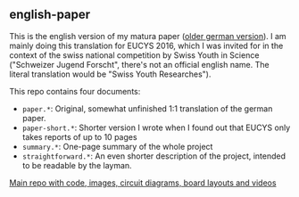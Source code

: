 ## english-paper

This is the english version of my matura paper ([older german
version](http://tiny.cc/3DPOV)). I am mainly doing this translation for
EUCYS 2016, which I was invited for in the context of the swiss national
competition by Swiss Youth in Science ("Schweizer Jugend Forscht", there's
not an official english name. The literal translation would be "Swiss Youth
Researches").

This repo contains four documents:

- `paper.*`: Original, somewhat unfinished 1:1 translation of the german
  paper.
- `paper-short.*`: Shorter version I wrote when I found out that EUCYS only
  takes reports of up to 10 pages
- `summary.*`: One-page summary of the whole project
- `straightforward.*`: An even shorter description of the project, intended
  to be readable by the layman.

[Main repo with code, images, circuit diagrams, board layouts and
videos](https://github.com/mbjd/_3DPOV)
